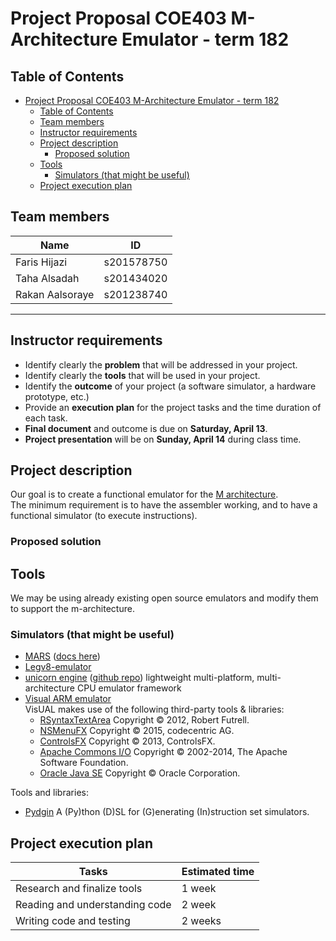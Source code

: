 # Project Proposal COE403 M-Architecture Emulator - term 182

## Table of Contents

- [Project Proposal COE403 M-Architecture Emulator - term 182](#project-proposal-coe403-m-architecture-emulator---term-182)
  - [Table of Contents](#table-of-contents)
  - [Team members](#team-members)
  - [Instructor requirements](#instructor-requirements)
  - [Project description](#project-description)
    - [Proposed solution](#proposed-solution)
  - [Tools](#tools)
    - [Simulators (that might be useful)](#simulators-that-might-be-useful)
  - [Project execution plan](#project-execution-plan)

## Team members

| Name            | ID         |
| --------------- | ---------- |
| Faris Hijazi    | s201578750 |
| Taha Alsadah    | s201434020 |
| Rakan Aalsoraye | s201238740 |

******

## Instructor requirements

- Identify clearly the **problem** that will be addressed in your project.
- Identify clearly the **tools** that will be used in your project.
- Identify the **outcome** of your project (a software simulator, a hardware prototype, etc.)
- Provide an **execution plan** for the project tasks and the time duration of each task.
- **Final document** and outcome is due on **Saturday, April 13**.
- **Project presentation** will be on **Sunday, April 14** during class time.

## Project description

Our goal is to create a functional emulator for the [M architecture]().  
The minimum requirement is to have the assembler working, and to have a functional simulator (to execute instructions).

### Proposed solution

## Tools

We may be using already existing open source emulators and modify them to support the m-architecture.  

### Simulators (that might be useful)

- [MARS](https://github.com/thomasrussellmurphy/MARS_Assembler) ([docs here](http://courses.missouristate.edu/KenVollmar/MARS/Help/MarsHelpIntro.html))
- [Legv8-emulator](https://github.com/c4wrd/legv8-emulator)
- [unicorn engine](http://www.unicorn-engine.org/) ([github repo](https://github.com/unicorn-engine/unicorn)) lightweight multi-platform, multi-architecture CPU emulator framework
- [Visual ARM emulator](https://bitbucket.org/salmanarif/visual-release/src)  
  VisUAL makes use of the following third-party tools & libraries:
  - [RSyntaxTextArea](http://bobbylight.github.io/RSyntaxTextArea/) Copyright © 2012, Robert Futrell.
  - [NSMenuFX](https://github.com/codecentric/NSMenuFX) Copyright © 2015, codecentric AG.
  - [ControlsFX](http://fxexperience.com/controlsfx/) Copyright © 2013, ControlsFX.
  - [Apache Commons I/O](https://commons.apache.org/proper/commons-io/) Copyright © 2002-2014, The Apache Software Foundation.
  - [Oracle Java SE](http://www.oracle.com/technetwork/java/javase/overview/index.html) Copyright © Oracle Corporation.

Tools and libraries:

- [Pydgin](https://github.com/cornell-brg/pydgin)
  A (Py)thon (D)SL for (G)enerating (In)struction set simulators.

## Project execution plan

| Tasks                          | Estimated time |
| ------------------------------ | -------------- |
| Research and finalize tools    | 1 week         |
| Reading and understanding code | 2 week         |
| Writing code and testing       | 2 weeks        |